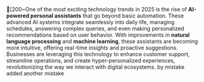 [200~One of the most exciting technology trends in 2025 is the rise of **AI-powered personal assistants** that go beyond basic automation. These advanced AI systems integrate seamlessly into daily life, managing schedules, answering complex queries, and even making personalized recommendations based on user behavior. With improvements in **natural language processing** and **machine learning**, these assistants are becoming more intuitive, offering real-time insights and proactive suggestions. Businesses are leveraging this technology to enhance customer support, streamline operations, and create hyper-personalized experiences, revolutionizing the way we interact with digital ecosystems.
by mistake added
another mistake
